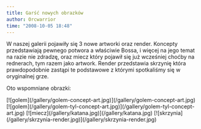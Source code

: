 ```yaml
---
title: Garść nowych obrazków
author: Orcwarrior
time: "2008-10-05 18:48"
---
```


W naszej galerii pojawiły się 3 nowe artworki oraz render. 
Koncepty przedstawiają pewnego potwora a właściwie Bossa, i więcej na jego temat na razie nie zdradzę, oraz miecz który pojawił się już wcześniej choćby na rednerach, tym razem jako artwork. 
Render przedstawia skrzynię która prawdopodobnie zastąpi te podstawowe z którymi spotkaliśmy się w oryginalnej grze.

Oto wspomniane obrazki:

<div class="gallery" markdown="1">
[![golem](/gallery/golem-concept-art.jpg)](/gallery/golem-concept-art.jpg)
[![golem](/gallery/golem-tyl-concept-art.jpg)](/gallery/golem-tyl-concept-art.jpg)
[![miecz](/gallery/katana.jpg)](/gallery/katana.jpg)
[![skrzynia](/gallery/skrzynia-render.jpg)](/gallery/skrzynia-render.jpg)
</div>